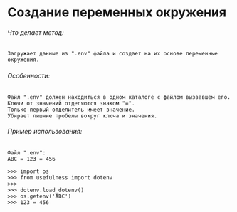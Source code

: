 # Создание переменных окружения

###### _Что делает метод:_ 
```
Загружает данные из ".env" файла и создает на их основе переменные окружения.
```

###### _Особенности:_
```
Файл ".env" должен находиться в одном каталоге с файлом вызвавшем его.
Ключи от значений отделяются знаком "=".
Только первый отделитель имеет значение.
Убирает лишние пробелы вокруг ключа и значения.
```

###### _Пример использования:_
```
Файл ".env":
ABC = 123 = 456
```

```
>>> import os
>>> from usefulness import dotenv
>>>
>>> dotenv.load_dotenv()
>>> os.getenv('ABC')
>>> 123 = 456
```